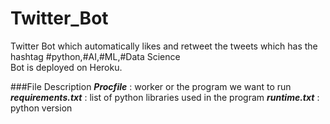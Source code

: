 # Twitter_Bot
Twitter Bot which automatically likes and retweet the tweets which has the hashtag #python,#AI,#ML,#Data Science    
Bot is deployed on Heroku.

###File Description
***Procfile*** : worker or the program we want to run
***requirements.txt*** : list of python libraries used in the program
***runtime.txt*** : python version


